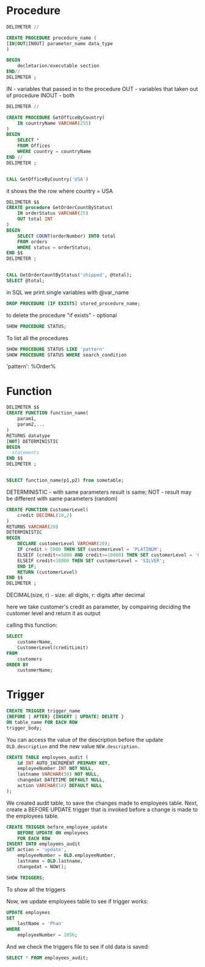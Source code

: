 # Procedure
```sql
DELIMETER //

CREATE PROCEDURE procedure_name (
[IN|OUT|INOUT] parameter_name data_type
)

BEGIN
	decletarion/executable section
END//
DELIMETER ;
```

IN - variables that passed in to the procedure
OUT - variables that taken out of procedure
INOUT - both

```sql
DELIMETER //

CREATE PROCEDURE GetOfficeByCountry(
	IN countryName VARCHAR(255)
)
BEGIN 
	SELECT *
	FROM Offices
	WHERE country = countryName
END //
DELIMETER ;


CALL GetOfficeByCountry('USA')
```

it shows the the row where country = USA
```sql
DELIMETER $$
CREATE procedure GetOrderCountByStatus(
	IN orderStatus VARCHAR(25)
	OUT total INT
)
BEGIN
	SELECT COUNT(orderNumber) INTO total
	FROM orders
	WHERE status = orderStatus;
END $$
DELIMETER ;


CALL GetOrderCountByStatus('shipped', @total);
SELECT @total;
```

in SQL we print single variables with @var_name

```sql
DROP PROCEDURE [IF EXISTS] stored_procedure_name;
```

to delete the procedure "if exists" - optional

```sql
SHOW PROCEDURE STATUS;
```
To list all the procedures

```sql
SHOW PROCEDURE STATUS LIKE 'pattern'
SHOW PROCEDURE STATUS WHERE search_condition
```
'pattern':  %Order%
# Function

```sql
DELIMETER $$
CREATE FUNCTION function_name(
	param1,
	param2,...
)
RETURNS datatype
[NOT] DETERMINISTIC
BEGIN
--statements
END $$
DELIMETER ;


SELECT function_name(p1,p2) from sometable;
```

DETERMINISTIC - with same parameters result is same; NOT  -  result may be different with same parameters (random)

```sql
CREATE FUNCTION CustomerLevel(
	credit DECIMAL(10,2)
)
RETURNS VARCHAR(20)
DETERMINISTIC
BEGIN
	DECLARE customerLevel VARCHAR(20);
	IF credit > 5000 THEN SET customerLevel = 'PLATINUM';
	ELSEIF (credit<=5000 AND credit>=10000) THEN SET customerLevel = 'GOLD';
	ELSEIF credit<10000 THEN SET customerLevel = 'SILVER';
	END IF;
	RETURN (customerLevel)
END $$
DELIMETER ; 
```

DECIMAL(size, r) - size: all digits, r: digits after decimal

here we take customer's credit as parameter, by compairing deciding the customer level and return it as output

calling this function:
```sql
SELECT
	customerName,
	CustomerLevel(creditLimit)
FROM 
	csutomers
ORDER BY 
	customerName;
```


# Trigger

```sql
CREATE TRIGGER trigger_name
{BEFORE | AFTER} {INSERT | UPDATE| DELETE }
ON table_name FOR EACH ROW
trigger_body;
```

You can access the value of the description before the update ```OLD.description``` and the new value ```NEW.description.```

```sql
CREATE TABLE employees_audit (
	id INT AUTO_INCREMENT PRIMARY KEY,
	employeeNumber INT NOT NULL,
	lastname VARCHAR(50) NOT NULL,
	changedat DATETIME DEFAULT NULL,
	action VARCHAR(50) DEFAULT NULL
);
```

We created audit table, to save the changes made to employees table.
Next, create a BEFORE UPDATE trigger that is invoked before a change is made to the employees table.

```sql
CREATE TRIGGER before_employee_update
	BEFORE UPDATE ON employees
	FOR EACH ROW
INSERT INTO employees_audit
SET action = 'update',
	employeeNumber = OLD.employeeNumber,
	lastname = OLD.lastname,
	changedat = NOW();
```


```sql
SHOW TRIGGERS;
```
To show all the triggers


Now, we update employees table to see if trigger works:
```sql
UPDATE employees
SET
	lastName = 'Phan'
WHERE
	employeeNumber = 1056;
```

And we check the triggers file to see if old data is saved: 
```sql
SELECT * FROM employees_audit;
```


